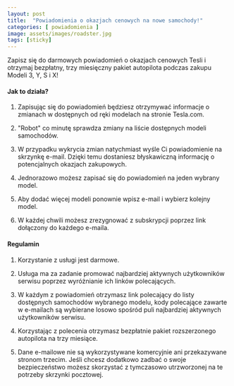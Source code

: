 ```yaml
---
layout: post
title:  "Powiadomienia o okazjach cenowych na nowe samochody!"
categories: [ powiadomienia ]
image: assets/images/roadster.jpg
tags: [sticky]
---
```


Zapisz się do darmowych powiadomień o okazjach cenowych Tesli i otrzymaj bezpłatny, trzy miesięczny pakiet autopilota podczas zakupu Modeli 3, Y, S i X!

#### Jak to działa?

1. Zapisując się do powiadomień będziesz otrzymywać informacje o zmianach w dostępnych od ręki modelach na stronie Tesla.com.

2. "Robot" co minutę sprawdza zmiany na liście dostępnych modeli samochodów.

3. W przypadku wykrycia zmian natychmiast wyśle Ci powiadomienie na skrzynkę e-mail. Dzięki temu dostaniesz błyskawiczną informację o potencjalnych okazjach zakupowych.

4. Jednorazowo możesz zapisać się do powiadomień na jeden wybrany model.

5. Aby dodać więcej modeli ponownie wpisz e-mail i wybierz kolejny model.

6. W każdej chwili możesz zrezygnować z subskrypcji poprzez link dołączony do każdego e-maila.

#### Regulamin

1. Korzystanie z usługi jest darmowe.

2. Usługa ma za zadanie promować najbardziej aktywnych użytkowników serwisu poprzez wyróżnianie ich linków polecających.

3. W każdym z powiadomień otrzymasz link polecający do listy dostępnych samochodów wybranego modelu, kody polecające zawarte w e-mailach są wybierane losowo spośród puli najbardziej aktywnych użytkowników serwisu.

4. Korzystając z polecenia otrzymasz bezpłatnie pakiet rozszerzonego autopilota na trzy miesiące.

5. Dane e-mailowe nie są wykorzystywane komercyjnie ani przekazywane stronom trzecim. Jeśli chcesz dodatkowo zadbać o swoje bezpieczeństwo możesz skorzystać z tymczasowo utrzworzonej na te potrzeby skrzynki pocztowej.
